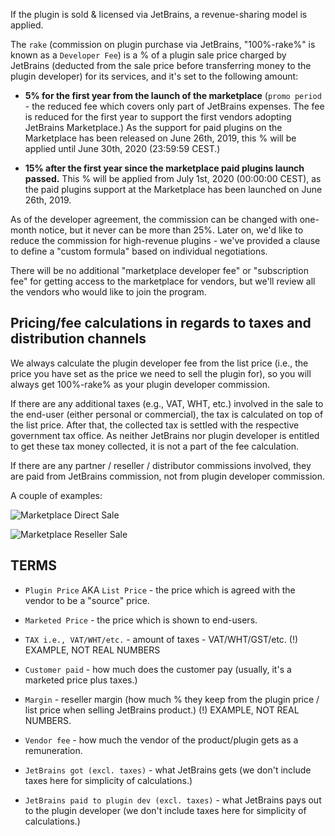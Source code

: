 [//]: # (title: Revenue sharing and JetBrains fee for plugins sold via Marketplace)

If the plugin is sold & licensed via JetBrains, a revenue-sharing model is applied.

The `rake` (commission on plugin purchase via JetBrains, "100%-rake%" is known as a `Developer Fee`) is a % of a plugin sale price charged by JetBrains (deducted from the sale price before transferring money to the plugin developer) for its services, and it's set to the following amount:

* **5% for the first year from the launch of the marketplace** (`promo period` - the reduced fee which covers only part of JetBrains expenses. The fee is reduced for the first year to support the first vendors adopting JetBrains Marketplace.) As the support for paid plugins on the Marketplace has been released on June 26th, 2019, this % will be applied until June 30th, 2020 (23:59:59 CEST.)

* **15% after the first year since the marketplace paid plugins launch passed.** This % will be applied from July 1st, 2020 (00:00:00 CEST), as the paid plugins support at the Marketplace has been launched on June 26th, 2019.

As of the developer agreement, the commission can be changed with one-month notice, but it never can be more than 25%. Later on, we'd like to reduce the commission for high-revenue plugins - we've provided a clause to define a "custom formula" based on individual negotiations.

There will be no additional "marketplace developer fee" or "subscription fee" for getting access to the marketplace for vendors, but we'll review all the vendors who would like to join the program.

## Pricing/fee calculations in regards to taxes and distribution channels

We always calculate the plugin developer fee from the list price (i.e., the price you have set as the price we need to sell the plugin for), so you will always get 100%-rake% as your plugin developer commission.

If there are any additional taxes (e.g., VAT, WHT, etc.) involved in the sale to the end-user (either personal or commercial), the tax is calculated on top of the list price. After that, the collected tax is settled with the respective government tax office. As neither JetBrains nor plugin developer is entitled to get these tax money collected, it is not a part of the fee calculation.

If there are any partner / reseller / distributor commissions involved, they are paid from JetBrains commission, not from plugin developer commission.

A couple of examples:

![Marketplace Direct Sale](marketplace_direct_sale.png)

![Marketplace Reseller Sale](marketplace_reseller_sale.png)

## TERMS

* `Plugin Price` AKA `List Price` - the price which is agreed with the vendor to be a "source" price.

* `Marketed Price` - the price which is shown to end-users.

* `TAX i.e., VAT/WHT/etc.` - amount of taxes - VAT/WHT/GST/etc. (!) EXAMPLE, NOT REAL NUMBERS

* `Customer paid` - how much does the customer pay (usually, it's a marketed price plus taxes.)

* `Margin` - reseller margin (how much % they keep from the plugin price / list price when selling JetBrains product.) (!) EXAMPLE, NOT REAL NUMBERS.

* `Vendor fee` - how much the vendor of the product/plugin gets as a remuneration.

* `JetBrains got (excl. taxes)` - what JetBrains gets (we don't include taxes here for simplicity of calculations.)

* `JetBrains paid to plugin dev (excl. taxes)` - what JetBrains pays out to the plugin developer (we don't include taxes here for simplicity of calculations.)
